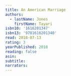 ```yaml
---
title: An American Marriage
authors:
  - lastName: Jones
    firstName: Tayari
isbn10: '1616201347'
isbn13: '9781616201340'
read: 2018-07-13
rating: 3
yearPublished: 2018
reading: false
asin:
subtitle:
narrators:
---
```

